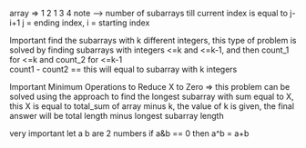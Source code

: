 array => 1 2 1 3 4
note --> number of subarrays till current index is equal to j-i+1
j = ending index,  i = starting index

Important 
find the subarrays with k different integers, this type of problem is solved by
finding subarrays with integers <=k and <=k-1,  and then count_1 for <=k and count_2 for <=k-1  
count1 - count2 == this will equal to subarray with k integers

Important
Minimum Operations to Reduce X to Zero => this problem can be solved using the approach to find the longest subarray with sum equal to X, this X is equal to total_sum of array minus k, the value of k is given, the final answer will be total length minus longest subarray length

very important 
let a b are 2 numbers
if a&b == 0
then a^b = a+b
